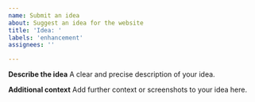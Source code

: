 ```yaml
---
name: Submit an idea
about: Suggest an idea for the website
title: 'Idea: '
labels: 'enhancement'
assignees: ''

---
```


**Describe the idea**
A clear and precise description of your idea.

**Additional context**
Add further context or screenshots to your idea here.